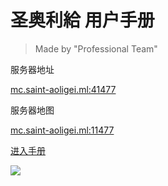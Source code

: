 <!-- _coverpage.md -->

# 圣奥利給 用户手册

> Made by "Professional Team"

服务器地址

[mc.saint-aoligei.ml:41477](join?id=join-game)

服务器地图

[mc.saint-aoligei.ml:11477](http://mc.saint-aoligei.ml:11477/)

[进入手册](?id=welcome)

![](_media/bg.png)
